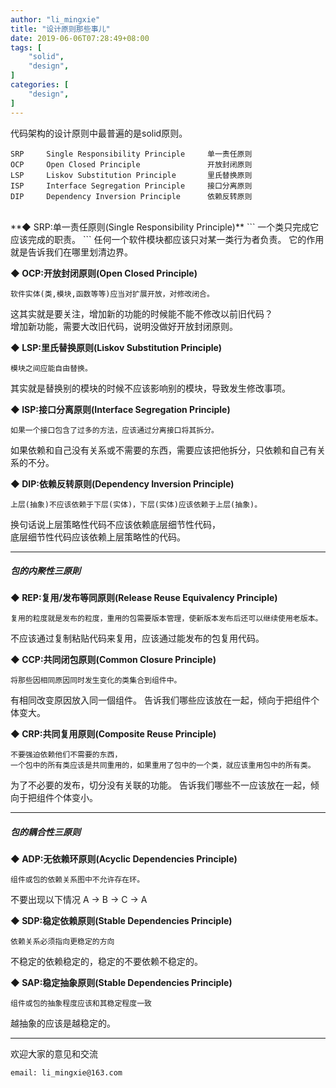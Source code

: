 ```yaml
---
author: "li_mingxie"
title: "设计原则那些事儿"
date: 2019-06-06T07:28:49+08:00
tags: [
    "solid",
    "design",
]
categories: [
    "design",
]
---
```


代码架构的设计原则中最普遍的是solid原则。<!--more-->  

```
SRP	    Single Responsibility Principle	    单一责任原则
OCP	    Open Closed Principle	            开放封闭原则
LSP	    Liskov Substitution Principle	    里氏替换原则
ISP	    Interface Segregation Principle	    接口分离原则
DIP	    Dependency Inversion Principle	    依赖反转原则
```

<br/>
**◆ SRP:单一责任原则(Single Responsibility Principle)**  
```
一个类只完成它应该完成的职责。
```
任何一个软件模块都应该只对某一类行为者负责。
它的作用就是告诉我们在哪里划清边界。

**◆ OCP:开放封闭原则(Open Closed Principle)**  
```
软件实体(类,模块,函数等等)应当对扩展开放，对修改闭合。
```  
这其实就是要关注，增加新的功能的时候能不能不修改以前旧代码？  
增加新功能，需要大改旧代码，说明没做好开放封闭原则。

**◆ LSP:里氏替换原则(Liskov Substitution Principle)**  
```
模块之间应能自由替换。
```  
其实就是替换别的模块的时候不应该影响别的模块，导致发生修改事项。  

**◆ ISP:接口分离原则(Interface Segregation Principle)**  
```
如果一个接口包含了过多的方法，应该通过分离接口将其拆分。
```  
如果依赖和自己没有关系或不需要的东西，需要应该把他拆分，只依赖和自己有关系的不分。

**◆ DIP:依赖反转原则(Dependency Inversion Principle)**  
```
上层(抽象)不应该依赖于下层(实体)，下层(实体)应该依赖于上层(抽象)。
```  
换句话说上层策略性代码不应该依赖底层细节性代码，  
底层细节性代码应该依赖上层策略性的代码。

--------------------------------------------
##### **包的内聚性三原則**

**◆ REP:复用/发布等同原则(Release Reuse Equivalency Principle)**  
```
复用的粒度就是发布的粒度，重用的包需要版本管理，使新版本发布后还可以继续使用老版本。
```  
不应该通过复制粘贴代码来复用，应该通过能发布的包复用代码。

**◆ CCP:共同闭包原则(Common Closure Principle)**  
```
将那些因相同原因同时发生变化的类集合到组件中。
```  
有相同改变原因放入同一個组件。
告诉我们哪些应该放在一起，倾向于把组件个体变大。

**◆ CRP:共同复用原则(Composite Reuse Principle)**  
```
不要强迫依赖他们不需要的东西，
一个包中的所有类应该是共同重用的，如果重用了包中的一个类，就应该重用包中的所有类。
```  
为了不必要的发布，切分没有关联的功能。
告诉我们哪些不一应该放在一起，倾向于把组件个体变小。

--------------------------------------------
##### **包的耦合性三原则**

**◆ ADP:无依赖环原则(Acyclic Dependencies Principle)**  
```
组件或包的依赖关系图中不允许存在环。
```  
不要出现以下情况 A -> B -> C -> A

**◆ SDP:稳定依赖原则(Stable Dependencies Principle)**  
```
依赖关系必须指向更稳定的方向
```  
不稳定的依赖稳定的，稳定的不要依赖不稳定的。

**◆ SAP:稳定抽象原则(Stable Dependencies Principle)**  
```
组件或包的抽象程度应该和其稳定程度一致
```  
越抽象的应该是越稳定的。

----------------------------------------------
欢迎大家的意见和交流

`email: li_mingxie@163.com`